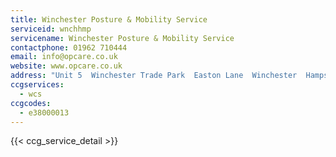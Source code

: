 ```yaml
---
title: Winchester Posture & Mobility Service
serviceid: wnchhmp
servicename: Winchester Posture & Mobility Service
contactphone: 01962 710444
email: info@opcare.co.uk
website: www.opcare.co.uk
address: "Unit 5  Winchester Trade Park  Easton Lane  Winchester  Hampshire  SO23 7FA"
ccgservices:
  - wcs
ccgcodes:
  - e38000013
---
```


{{< ccg_service_detail >}}
